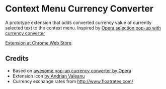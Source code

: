 # Context Menu Currency Converter

A prototype extension that adds converted currency value of currently selected text to the context menu.
Inspired by [Opera selection pop-up with currency converter](https://www.opera.com/computer/features/units-converter)

[Extension at Chrome Web Store](https://chrome.google.com/webstore/detail/iapdhlapdfgnfcaaglkaagffcableogi).

## Credits

* Based on [awesome pop-up currency converter by Opera](https://www.opera.com/computer/features/units-converter)
* Extension icon [by Andrian Valeanu](https://www.iconfinder.com/icons/87080/money_icon)
* Currency exchange rates from http://www.floatrates.com/
